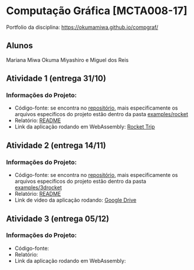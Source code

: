# Computação Gráfica [MCTA008-17]

Portfolio da disciplina: https://okumamiwa.github.io/compgraf/

## Alunos
Mariana Miwa Okuma Miyashiro e Miguel dos Reis

## Atividade 1 (entrega 31/10) 

### Informações do Projeto:
* Código-fonte: se encontra no [repositório](https://github.com/dreis0/abcg/tree/atividade-1/), mais especificamente os arquivos específicos do projeto estão dentro da pasta [examples/rocket](https://github.com/dreis0/abcg/tree/atividade-1/examples/rocket)
* Relatório: [README](https://github.com/okumamiwa/compgraf/tree/main/rocket/)
* Link da aplicação rodando em WebAssembly: [Rocket Trip](https://okumamiwa.github.io/compgraf/rocket/)

## Atividade 2 (entrega 14/11) 

### Informações do Projeto:
* Código-fonte: se encontra no [repositório](https://github.com/dreis0/abcg/tree/atividade-2), mais especificamente os arquivos específicos do projeto estão dentro da pasta [examples/3drocket](https://github.com/dreis0/abcg/tree/atividade-2/examples/3drocket)
* Relatório: [README](https://github.com/okumamiwa/compgraf/tree/main/3drocket/)
* Link de video da aplicação rodando: [Google Drive](https://drive.google.com/file/d/1JNHZlrRcFAWX6cf9AG_rIUPENIzPi0Lo/view?usp=sharing) 

## Atividade 3 (entrega 05/12) 

### Informações do Projeto:
* Código-fonte: 
* Relatório: 
* Link da aplicação rodando em WebAssembly: 


